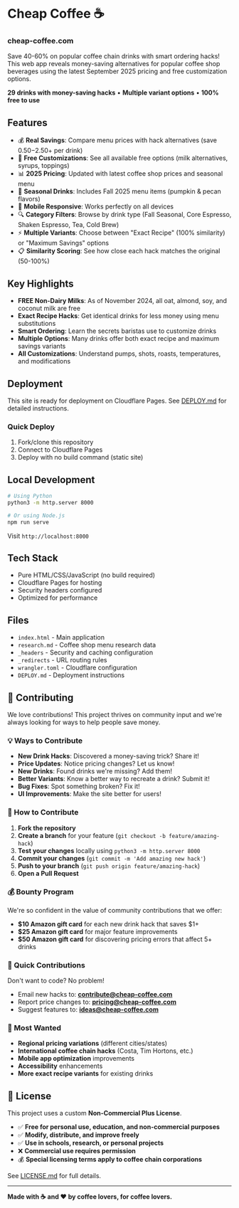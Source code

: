 # Cheap Coffee ☕ 
### cheap-coffee.com

Save 40-60% on popular coffee chain drinks with smart ordering hacks! This web app reveals money-saving alternatives for popular coffee shop beverages using the latest September 2025 pricing and free customization options.

**29 drinks with money-saving hacks** • **Multiple variant options** • **100% free to use**

## Features

- 💰 **Real Savings**: Compare menu prices with hack alternatives (save $0.50-$2.50+ per drink)
- 🎨 **Free Customizations**: See all available free options (milk alternatives, syrups, toppings)
- 📊 **2025 Pricing**: Updated with latest coffee shop prices and seasonal menu
- 🍂 **Seasonal Drinks**: Includes Fall 2025 menu items (pumpkin & pecan flavors)
- 📱 **Mobile Responsive**: Works perfectly on all devices
- 🔍 **Category Filters**: Browse by drink type (Fall Seasonal, Core Espresso, Shaken Espresso, Tea, Cold Brew)
- ⚡ **Multiple Variants**: Choose between "Exact Recipe" (100% similarity) or "Maximum Savings" options
- 📋 **Similarity Scoring**: See how close each hack matches the original (50-100%)

## Key Highlights

- **FREE Non-Dairy Milks**: As of November 2024, all oat, almond, soy, and coconut milk are free
- **Exact Recipe Hacks**: Get identical drinks for less money using menu substitutions
- **Smart Ordering**: Learn the secrets baristas use to customize drinks
- **Multiple Options**: Many drinks offer both exact recipe and maximum savings variants
- **All Customizations**: Understand pumps, shots, roasts, temperatures, and modifications

## Deployment

This site is ready for deployment on Cloudflare Pages. See [DEPLOY.md](DEPLOY.md) for detailed instructions.

### Quick Deploy

1. Fork/clone this repository
2. Connect to Cloudflare Pages
3. Deploy with no build command (static site)

## Local Development

```bash
# Using Python
python3 -m http.server 8000

# Or using Node.js
npm run serve
```

Visit `http://localhost:8000`

## Tech Stack

- Pure HTML/CSS/JavaScript (no build required)
- Cloudflare Pages for hosting
- Security headers configured
- Optimized for performance

## Files

- `index.html` - Main application
- `research.md` - Coffee shop menu research data
- `_headers` - Security and caching configuration
- `_redirects` - URL routing rules
- `wrangler.toml` - Cloudflare configuration
- `DEPLOY.md` - Deployment instructions

## 🤝 Contributing

We love contributions! This project thrives on community input and we're always looking for ways to help people save money.

### 💡 Ways to Contribute

- **New Drink Hacks**: Discovered a money-saving trick? Share it!
- **Price Updates**: Notice pricing changes? Let us know!
- **New Drinks**: Found drinks we're missing? Add them!
- **Better Variants**: Know a better way to recreate a drink? Submit it!
- **Bug Fixes**: Spot something broken? Fix it!
- **UI Improvements**: Make the site better for users!

### 🚀 How to Contribute

1. **Fork the repository**
2. **Create a branch** for your feature (`git checkout -b feature/amazing-hack`)
3. **Test your changes** locally using `python3 -m http.server 8000`
4. **Commit your changes** (`git commit -m 'Add amazing new hack'`)
5. **Push to your branch** (`git push origin feature/amazing-hack`)
6. **Open a Pull Request**

### 💰 Bounty Program

We're so confident in the value of community contributions that we offer:
- **$10 Amazon gift card** for each new drink hack that saves $1+ 
- **$25 Amazon gift card** for major feature improvements
- **$50 Amazon gift card** for discovering pricing errors that affect 5+ drinks

### 📧 Quick Contributions

Don't want to code? No problem!
- Email new hacks to: **contribute@cheap-coffee.com**
- Report price changes to: **pricing@cheap-coffee.com**  
- Suggest features to: **ideas@cheap-coffee.com**

### 🎯 Most Wanted

- **Regional pricing variations** (different cities/states)
- **International coffee chain hacks** (Costa, Tim Hortons, etc.)
- **Mobile app optimization** improvements
- **Accessibility** enhancements
- **More exact recipe variants** for existing drinks

## 📄 License

This project uses a custom **Non-Commercial Plus License**. 

- ✅ **Free for personal use, education, and non-commercial purposes**
- ✅ **Modify, distribute, and improve freely**  
- ✅ **Use in schools, research, or personal projects**
- ❌ **Commercial use requires permission**
- 💰 **Special licensing terms apply to coffee chain corporations**

See [LICENSE.md](LICENSE.md) for full details.

---

**Made with ☕ and ❤️ by coffee lovers, for coffee lovers.**